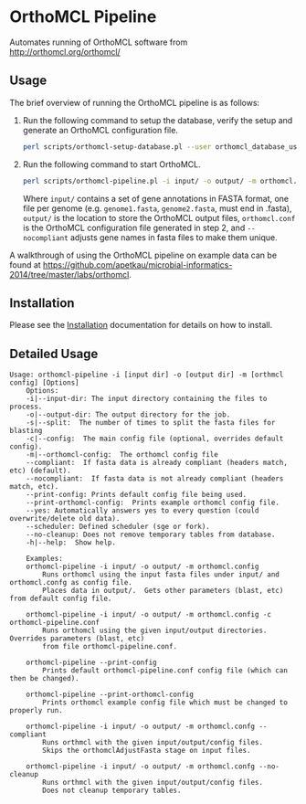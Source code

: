 OrthoMCL Pipeline
=================

Automates running of OrthoMCL software from http://orthomcl.org/orthomcl/

Usage
-----

The brief overview of running the OrthoMCL pipeline is as follows:

1. Run the following command to setup the database, verify the setup and generate an OrthoMCL configuration file.

   ```bash
   perl scripts/orthomcl-setup-database.pl --user orthomcl_database_user --password orthomcl_database_password --host orthomcl_database_host --database orthomcl_database --outfile configure_outfile.conf [--no-create-database]
   ```

2. Run the following command to start OrthoMCL.

   ```bash
   perl scripts/orthomcl-pipeline.pl -i input/ -o output/ -m orthomcl.conf --nocompliant
   ```

   Where `input/` contains a set of gene annotations in FASTA format, one file per genome (e.g. `genome1.fasta`, `genome2.fasta`, must end in .fasta), `output/` is the location to store the OrthoMCL output files, `orthomcl.conf` is the OrthoMCL configuration file generated in step 2, and `--nocompliant` adjusts gene names in fasta files to make them unique.

A walkthrough of using the OrthoMCL pipeline on example data can be found at https://github.com/apetkau/microbial-informatics-2014/tree/master/labs/orthomcl.

Installation
------------

Please see the [Installation](INSTALL.md) documentation for details on how to install.

Detailed Usage
--------------

```
Usage: orthomcl-pipeline -i [input dir] -o [output dir] -m [orthmcl config] [Options]
	Options:
	-i|--input-dir: The input directory containing the files to process.
	-o|--output-dir: The output directory for the job.
	-s|--split:  The number of times to split the fasta files for blasting
	-c|--config:  The main config file (optional, overrides default config).
	-m|--orthomcl-config:  The orthomcl config file
	--compliant:  If fasta data is already compliant (headers match, etc) (default).
	--nocompliant:  If fasta data is not already compliant (headers match, etc).
	--print-config: Prints default config file being used.
	--print-orthomcl-config:  Prints example orthomcl config file.
	--yes: Automatically answers yes to every question (could overwrite/delete old data).
	--scheduler: Defined scheduler (sge or fork).
	--no-cleanup: Does not remove temporary tables from database.
	-h|--help:  Show help.

	Examples:
	orthomcl-pipeline -i input/ -o output/ -m orthomcl.config
		Runs orthomcl using the input fasta files under input/ and orthomcl.confg as config file.
		Places data in output/.  Gets other parameters (blast, etc) from default config file.

	orthomcl-pipeline -i input/ -o output/ -m orthomcl.config -c orthomcl-pipeline.conf
		Runs orthomcl using the given input/output directories.  Overrides parameters (blast, etc)
		from file orthomcl-pipeline.conf.

	orthomcl-pipeline --print-config
		Prints default orthomcl-pipeline.conf config file (which can then be changed).

	orthomcl-pipeline --print-orthomcl-config
		Prints orthomcl example config file which must be changed to properly run.

	orthomcl-pipeline -i input/ -o output/ -m orthomcl.confg --compliant
		Runs orthmcl with the given input/output/config files.
		Skips the orthomclAdjustFasta stage on input files.

	orthomcl-pipeline -i input/ -o output/ -m orthomcl.confg --no-cleanup
		Runs orthmcl with the given input/output/config files.
		Does not cleanup temporary tables.
```
